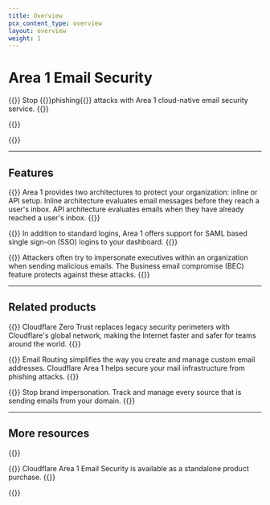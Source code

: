 ```yaml
---
title: Overview
pcx_content_type: overview
layout: overview
weight: 1
---
```


# Area 1 Email Security

{{<description>}}
Stop {{<glossary-tooltip term_id="phishing">}}phishing{{</glossary-tooltip>}} attacks with Area 1 cloud-native email security service.
{{</description>}}

{{<plan id="email.email_security.properties.availability.summary">}}

{{<render file="_email-security-description.md">}}

---
 
## Features

{{<feature header="Deployment" href="/email-security/deployment/" cta="Evaluate deployment options">}}
Area 1 provides two architectures to protect your organization: inline or API setup. Inline architecture evaluates email messages before they reach a user's inbox. API architecture evaluates emails when they have already reached a user's inbox.
{{</feature>}}

{{<feature header="SSO integration" href="/email-security/account-setup/sso/">}}
In addition to standard logins, Area 1 offers support for SAML based single sign-on (SSO) logins to your dashboard.
{{</feature>}}

{{<feature header="Business email compromise" href="/email-security/email-configuration/enhanced-detections/business-email-compromise/">}}
Attackers often try to impersonate executives within an organization when sending malicious emails. The Business email compromise (BEC) feature protects against these attacks.
{{</feature>}}

---
 
## Related products
 
{{<related header="Cloudflare Zero Trust" href="/cloudflare-one/" product="cloudflare-one">}}
Cloudflare Zero Trust replaces legacy security perimeters with Cloudflare's global network, making the Internet faster and safer for teams around the world.
{{</related>}}

{{<related header="Email Routing" href="/email-routing/" product="email-routing">}}
Email Routing simplifies the way you create and manage custom email addresses. Cloudflare Area 1 helps secure your mail infrastructure from phishing attacks.
{{</related>}}

{{<related header="DMARC Management" href="/dmarc-management/" product="dmarc-management">}}
Stop brand impersonation. Track and manage every source that is sending emails from your domain.
{{</related>}}

---
 
## More resources

{{<resource-group>}}
 
{{<resource header="Pricing" href="https://www.cloudflare.com/products/zero-trust/email-security/" icon="price">}}
Cloudflare Area 1 Email Security is available as a standalone product purchase.
{{</resource>}}
 
{{</resource-group>}}